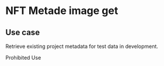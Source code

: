# NFT Metade image get

## Use case

Retrieve existing project metadata for test data in development.

Prohibited Use
